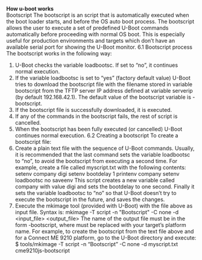 **How u-boot works**
<br>
Bootscript
The bootscript is an script that is automatically executed when the boot loader starts, and before
the OS auto boot process.
The bootscript allows the user to execute a set of predefined U-Boot commands automatically
before proceeding with normal OS boot. This is especially useful for production environments and
targets which don’t have an available serial port for showing the U-Boot monitor.
6.1 Bootscript process
The bootscript works in the following way:
1. U-Boot checks the variable loadbootsc. If set to “no”, it continues normal execution.
2. If the variable loadbootsc is set to “yes” (factory default value) U-Boot tries to download
the bootscript file with the filename stored in variable bootscript from the TFTP server IP
address defined at variable serverip (by default 192.168.42.1).
The default value of the bootscript variable is <platformname>-bootscript.
3. If the bootscript file is successfully downloaded, it is executed.
4. If any of the commands in the bootscript fails, the rest of script is cancelled.
5. When the bootscript has been fully executed (or cancelled) U-Boot continues normal
execution.
6.2 Creating a bootscript
To create a bootscript file:
1. Create a plain text file with the sequence of U-Boot commands. Usually, it is recommended
that the last command sets the variable loadbootsc to “no”, to avoid the bootscript from
executing a second time.
For example, create a file called myscript.txt with the following contents:
setenv company digi
setenv bootdelay 1
printenv company
setenv loadbootsc no
saveenv
This script creates a new variable called company with value digi and sets the bootdelay
to one second. Finally it sets the variable loadbootsc to “no” so that U-Boot doesn’t try to
execute the bootscript in the future, and saves the changes.
2. Execute the mkimage tool (provided with U-Boot) with the file above as input file. Syntax is:
mkimage -T script -n "Bootscript" -C none -d <input_file> <output_file>
The name of the output file must be in the form <platformname>-bootscript, where
<platformname> must be replaced with your target’s platform name.
For example, to create the bootscript from the text file above and for a Connect ME 9210
platform, go to the U-Boot directory and execute:
$ tools/mkimage -T script -n “Bootscript” -C none -d myscript.txt
cme9210js-bootscript
